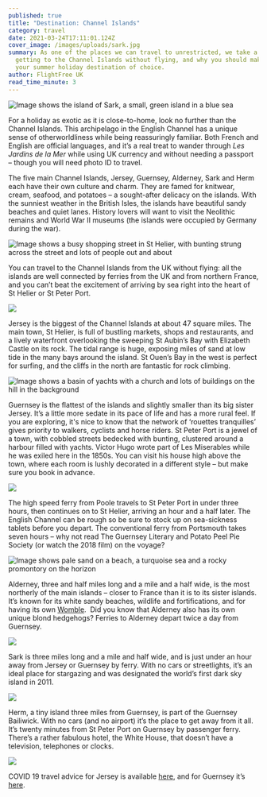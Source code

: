 ```yaml
---
published: true
title: "Destination: Channel Islands"
category: travel
date: 2021-03-24T17:11:01.124Z
cover_image: /images/uploads/sark.jpg
summary: As one of the places we can travel to unrestricted, we take a look at
  getting to the Channel Islands without flying, and why you should make this
  your summer holiday destination of choice.
author: FlightFree UK
read_time_minute: 3
---
```

![Image shows the island of Sark, a small, green island in a blue sea](/images/uploads/sark.jpg "The island of Sark")

For a holiday as exotic as it is close-to-home, look no further than the Channel Islands. This archipelago in the English Channel has a unique sense of otherworldliness while being reassuringly familiar. Both French and English are official languages, and it’s a real treat to wander through *Les Jardins de la Mer* while using UK currency and without needing a passport – though you will need photo ID to travel. 

The five main Channel Islands, Jersey, Guernsey, Alderney, Sark and Herm each have their own culture and charm. They are famed for knitwear, cream, seafood, and potatoes – a sought-after delicacy on the islands. With the sunniest weather in the British Isles, the islands have beautiful sandy beaches and quiet lanes. History lovers will want to visit the Neolithic remains and World War II museums (the islands were occupied by Germany during the war). 

![Image shows a busy shopping street in St Helier, with bunting strung across the street and lots of people out and about](/images/uploads/st_helier.jpg "St Helier, the main town in Jersey")

You can travel to the Channel Islands from the UK without flying: all the islands are well connected by ferries from the UK and from northern France, and you can’t beat the excitement of arriving by sea right into the heart of St Helier or St Peter Port. 

![](/images/uploads/quotes1.jpg)

Jersey is the biggest of the Channel Islands at about 47 square miles. The main town, St Helier, is full of bustling markets, shops and restaurants, and a lively waterfront overlooking the sweeping St Aubin’s Bay with Elizabeth Castle on its rock. The tidal range is huge, exposing miles of sand at low tide in the many bays around the island. St Ouen’s Bay in the west is perfect for surfing, and the cliffs in the north are fantastic for rock climbing. 

![Image shows a basin of yachts with a church and lots of buildings on the hill in the background](/images/uploads/stpeterport.jpg "St Peter Port, Guernsey")

Guernsey is the flattest of the islands and slightly smaller than its big sister Jersey. It’s a little more sedate in its pace of life and has a more rural feel. If you are exploring, it's nice to know that the network of ‘rouettes tranquilles’ gives priority to walkers, cyclists and horse riders. St Peter Port is a jewel of a town, with cobbled streets bedecked with bunting, clustered around a harbour filled with yachts. Victor Hugo wrote part of Les Miserables while he was exiled here in the 1850s. You can visit his house high above the town, where each room is lushly decorated in a different style – but make sure you book in advance.

![](/images/uploads/quotes2.jpg)

The high speed ferry from Poole travels to St Peter Port in under three hours, then continues on to St Helier, arriving an hour and a half later. The English Channel can be rough so be sure to stock up on sea-sickness tablets before you depart. The conventional ferry from Portsmouth takes seven hours – why not read The Guernsey Literary and Potato Peel Pie Society (or watch the 2018 film) on the voyage?  

![Image shows pale sand on a beach, a turquoise sea and a rocky promontory on the horizon](/images/uploads/alderney.jpg "Alderney")

Alderney, three and half miles long and a mile and a half wide, is the most northerly of the main islands – closer to France than it is to its sister islands. It’s known for its white sandy beaches, wildlife and fortifications, and for having its own [Womble](http://www.bbc.co.uk/ahistoryoftheworld/objects/KbrGaWZpQj2npZdbHWvwrA).  Did you know that Alderney also has its own unique blond hedgehogs? Ferries to Alderney depart twice a day from Guernsey. 

![](/images/uploads/quotes3.jpg)

Sark is three miles long and a mile and half wide, and is just under an hour away from Jersey or Guernsey by ferry. With no cars or streetlights, it’s an ideal place for stargazing and was designated the world’s first dark sky island in 2011.

![](/images/uploads/quotes4.jpg)

Herm, a tiny island three miles from Guernsey, is part of the Guernsey Bailiwick. With no cars (and no airport) it’s the place to get away from it all. It’s twenty minutes from St Peter Port on Guernsey by passenger ferry. There’s a rather fabulous hotel, the White House, that doesn’t have a television, telephones or clocks. 

![](/images/uploads/quotes5.jpg)

COVID 19 travel advice for Jersey is available [here](https://www.gov.je/Health/Coronavirus/Travel/Pages/CoronavirusTravelAdvice.aspx), and for Guernsey it’s [here](https://covid19.gov.gg/guidance/travel).